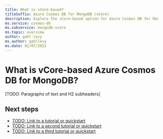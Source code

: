 ```yaml
---
title: What is vCore-based?
titleSuffix: Azure Cosmos DB for MongoDB (vCore)
description: Explore the vCore-based option for Azure Cosmos DB for MongoDB and determine if it's a good fit for your workload.
ms.service: cosmos-db
ms.subservice: mongodb-vcore
ms.topic: overview
author: gahl-levy
ms.author: gahllevy
ms.date: 02/07/2023
---
```


# What is vCore-based Azure Cosmos DB for MongoDB?

[TODO: Paragraphs of text and H2 subheaders]

## Next steps

- [TODO: Link to a tutorial or quickstart](about:blank)
- [TODO: Link to a second tutorial or quickstart](about:blank)
- [TODO: Link to a third tutorial or quickstart](about:blank)
